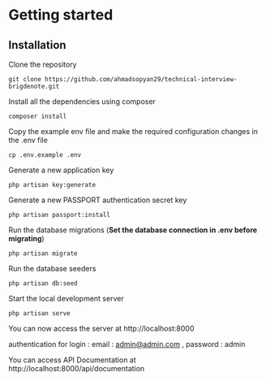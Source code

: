 # Getting started

## Installation

Clone the repository

    git clone https://github.com/ahmadsopyan29/technical-interview-brigdenote.git

Install all the dependencies using composer

    composer install

Copy the example env file and make the required configuration changes in the .env file

    cp .env.example .env

Generate a new application key

    php artisan key:generate

Generate a new PASSPORT authentication secret key

    php artisan passport:install

Run the database migrations (**Set the database connection in .env before migrating**)

    php artisan migrate

Run the database seeders

    php artisan db:seed

Start the local development server

    php artisan serve

You can now access the server at http://localhost:8000

authentication for login : email : admin@admin.com , password : admin

You can access API Documentation at http://localhost:8000/api/documentation
